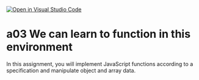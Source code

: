 [![Open in Visual Studio Code](https://classroom.github.com/assets/open-in-vscode-f059dc9a6f8d3a56e377f745f24479a46679e63a5d9fe6f495e02850cd0d8118.svg)](https://classroom.github.com/online_ide?assignment_repo_id=6144045&assignment_repo_type=AssignmentRepo)
# a03 We can learn to function in this environment
In this assignment, you will implement JavaScript functions according to a specification and manipulate object and array data.
